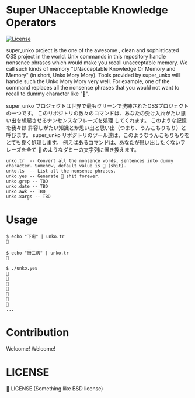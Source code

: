Super UNacceptable Knowledge Operators
===========================================
[![License](https://img.shields.io/badge/license-%F0%9F%92%A9-orange.svg)]()

super_unko project is the one of the awesome , clean and sophisticated OSS project in the world.
Unix commands in this repository handle nonsence phrases which would make you recall unacceptable memory.
We call such kinds of memory "UNacceptable Knowledge Or Memory and Memory" (in short, Unko Mory Mory).
Tools provided by super_unko will handle such the Unko Mory Mory very well.
For example, one of the command replaces all the nonsence phrases that you would not want to recall to dummy character like "💩".

super_unko プロジェクトは世界で最もクリーンで洗練されたOSSプロジェクトの一つです。
このリポジトリの数々のコマンドは、あなたの受け入れがたい思い出を想起させるナンセンスなフレーズを処理 してくれます。
このような記憶を我々は 許容しがたい知識とか思い出と思い出（つまり、うんこもりもり）と呼びます。
super_unko リポジトリのツール達は、このようなうんこもりもりをとても良く処理します。
例えばあるコマンドは、あなたが思い出したくないフレーズを全て 💩 のようなダミーの文字列に置き換えます。

```
unko.tr  -- Convert all the nonsence words, sentences into dummy character. Somehow, default value is 💩 (shit).
unko.ls  -- List all the nonsence phrases.
unko.yes -- Generate 💩 shit forever.
unko.grep -- TBD
unko.date -- TBD
unko.awk -- TBD
unko.xargs -- TBD
```

Usage
========================

```
$ echo "下痢" | unko.tr
💩

$ echo "厨二病" | unko.tr
💩

$ ./unko.yes
💩
💩
💩
💩
💩
💩
💩
...
```

Contribution
========================
Welcome! Welcome!

LICENSE
==============
💩 LICENSE
 (Something like BSD license)


